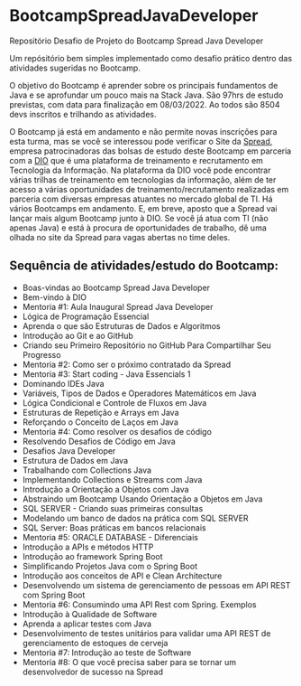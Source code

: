 # BootcampSpreadJavaDeveloper
Repositório Desafio de Projeto do Bootcamp Spread Java Developer

Um repósitório bem simples implementado como desafio prático dentro das atividades sugeridas no Bootcamp.

O objetivo do Bootcamp é aprender sobre os principais fundamentos de Java e se aprofundar um pouco mais na Stack Java.
São 97hrs de estudo previstas, com data para finalização em 08/03/2022. Ao todos são 8504 devs inscritos e trilhando as atividades.

O Bootcamp já está em andamento e não permite novas inscrições para esta turma, mas se você se interessou pode verificar o Site da [Spread](www.spread.com.br), empresa patrocinadoras das bolsas de estudo deste Bootcamp em parceria com a [DIO](www.dio.me/en) que é uma plataforma de treinamento e recrutamento em Tecnologia da Informação. Na plataforma da DIO você pode encontrar várias trilhas de treinamento em tecnologias da informação, além de ter acesso a várias oportunidades de treinamento/recrutamento realizadas em parceria com diversas empresas atuantes no mercado global de TI. Há vários Bootcamps em andamento. E, em breve, aposto que a Spread vai lançar mais algum Bootcamp junto à DIO. Se você já atua com TI (não apenas Java) e está à procura de oportunidades de trabalho, dê uma olhada no site da Spread para vagas abertas no time deles.

## Sequência de atividades/estudo do Bootcamp:

- Boas-vindas ao Bootcamp Spread Java Developer
- Bem-vindo à DIO
- Mentoria #1: Aula Inaugural Spread Java Developer
- Lógica de Programação Essencial
- Aprenda o que são Estruturas de Dados e Algoritmos
- Introdução ao Git e ao GitHub
- Criando seu Primeiro Repositório no GitHub Para Compartilhar Seu Progresso
- Mentoria #2: Como ser o próximo contratado da Spread
- Mentoria #3: Start coding - Java Essencials 1
- Dominando IDEs Java
- Variáveis, Tipos de Dados e Operadores Matemáticos em Java
- Lógica Condicional e Controle de Fluxos em Java
- Estruturas de Repetição e Arrays em Java
- Reforçando o Conceito de Laços em Java
- Mentoria #4: Como resolver os desafios de código
- Resolvendo Desafios de Código em Java
- Desafios Java Developer
- Estrutura de Dados em Java
- Trabalhando com Collections Java
- Implementando Collections e Streams com Java
- Introdução a Orientação a Objetos com Java
- Abstraindo um Bootcamp Usando Orientação a Objetos em Java
- SQL SERVER - Criando suas primeiras consultas
- Modelando um banco de dados na prática com SQL SERVER
- SQL Server: Boas práticas em bancos relacionais
- Mentoria #5: ORACLE DATABASE - Diferenciais
- Introdução a APIs e métodos HTTP
- Introdução ao framework Spring Boot
- Simplificando Projetos Java com o Spring Boot
- Introdução aos conceitos de API e Clean Architecture
- Desenvolvendo um sistema de gerenciamento de pessoas em API REST com Spring Boot
- Mentoria #6: Consumindo uma API Rest com Spring. Exemplos
- Introdução à Qualidade de Software
- Aprenda a aplicar testes com Java
- Desenvolvimento de testes unitários para validar uma API REST de gerenciamento de estoques de cerveja
- Mentoria #7: Introdução ao teste de Software
- Mentoria #8: O que você precisa saber para se tornar um desenvolvedor de sucesso na Spread
